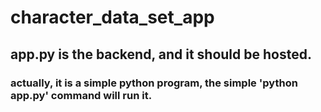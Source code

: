 # character_data_set_app

## app.py is the backend, and it should be hosted.
### actually, it is a simple python program, the simple 'python app.py' command will run it.
